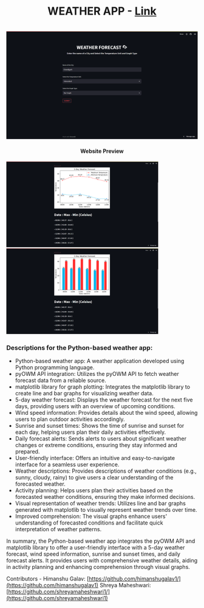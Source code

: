 <h1 align="center">
  WEATHER APP - 
  <a href="https://himanshugalav1-weatherapp-weather-vvfpp9.streamlit.app/" target="_blank">Link</a>
</h1>

<br/>

<div align="center">
  <img alt="Demo" src="./images/Home.png" />
  <h4 align="center">Website Preview</h4>
</div>
<p float="left">
  <img src="./images/LineCelsius.png" width="400" />
  <img src="./images/BarCelsius.png" width="400" /> 
</p>

<h3>Descriptions for the Python-based weather app:</h3>

- Python-based weather app: A weather application developed using Python programming language.
- pyOWM API integration: Utilizes the pyOWM API to fetch weather forecast data from a reliable source.
- matplotlib library for graph plotting: Integrates the matplotlib library to create line and bar graphs for visualizing weather data.
- 5-day weather forecast: Displays the weather forecast for the next five days, providing users with an overview of upcoming conditions.
- Wind speed information: Provides details about the wind speed, allowing users to plan outdoor activities accordingly.
- Sunrise and sunset times: Shows the time of sunrise and sunset for each day, helping users plan their daily activities effectively.
- Daily forecast alerts: Sends alerts to users about significant weather changes or extreme conditions, ensuring they stay informed and prepared.
- User-friendly interface: Offers an intuitive and easy-to-navigate interface for a seamless user experience.
- Weather descriptions: Provides descriptions of weather conditions (e.g., sunny, cloudy, rainy) to give users a clear understanding of the forecasted weather.
- Activity planning: Helps users plan their activities based on the forecasted weather conditions, ensuring they make informed decisions.
- Visual representation of weather trends: Utilizes line and bar graphs generated with matplotlib to visually represent weather trends over time.
- Improved comprehension: The visual graphs enhance users' understanding of forecasted conditions and facilitate quick interpretation of weather patterns.

In summary, the Python-based weather app integrates the pyOWM API and matplotlib library to offer a user-friendly interface with a 5-day weather forecast, wind speed information, sunrise and sunset times, and daily forecast alerts. It provides users with comprehensive weather details, aiding in activity planning and enhancing comprehension through visual graphs.

Contributors - 
Himanshu Galav: [https://github.com/himanshugalav1/](https://github.com/himanshugalav1)
Shreya Maheshwari: [https://github.com/shreyamaheshwari1/](https://github.com/shreyamaheshwari1)
